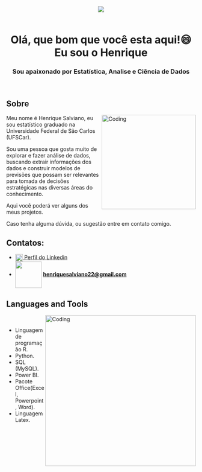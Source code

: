 
<Banner>
  
<div align= "center">
<img src= "https://github.com/HenriqueSalviano/HenriqueSalviano/assets/128048584/8178af8e-9b43-47e3-af98-8add32789145" />
</div>

<!------------------------------- DIVISÂO ------------------------------------->
<br/> 
  
<Inicio e Sobre>
  
<h1 align="center">Olá, que bom que você esta aqui!😄 Eu sou o Henrique 
<h3 align="center">Sou apaixonado por Estatística, Analise e Ciência de Dados</h3>


  


<br/> 

## Sobre  

<img align="right" alt="Coding" width="250" src="https://user-images.githubusercontent.com/128048584/245565572-82994e03-6921-49d6-8411-a70cd77084a2.gif">
  
Meu nome é Henrique Salviano, eu sou estatístico graduado na Universidade Federal de São Carlos (UFSCar).

 
  
Sou uma pessoa que gosta muito de explorar e fazer análise de dados, buscando extrair informações dos dados e construir modelos de previsões que possam ser relevantes para tomada de decisões estratégicas nas diversas áreas do conhecimento.
  
Aqui você poderá ver alguns dos meus projetos. 

  
Caso tenha alguma dúvida, ou sugestão entre em contato comigo.
  
## Contatos:
- <a href="https://www.linkedin.com/in/henrique-salviano-bbaa01b5" target="blank"><img align="center" src="https://raw.githubusercontent.com/rahuldkjain/github-profile-readme-generator/master/src/images/icons/Social/linked-in-alt.svg" alt="http://linkedin.com/in/henrique-salviano-bbaa01b5" height="20" width="20" /> Perfil do Linkedin </a>
- <img align="center" src="https://ssl.gstatic.com/ui/v1/icons/mail/rfr/logo_gmail_lockup_default_1x_r5.png" width="70"/> **henriquesalviano22@gmail.com**
 

  
<!------------------------------- DIVISÂO ------------------------------------->  

<!Competências>
  
## Languages and Tools

<img align="right" alt="Coding" width="400" src="https://github-readme-stats.vercel.app/api/top-langs?username=henriquesalviano&show_icons=true&locale=en&layout=compact" alt="henriquesalviano">
  
<br/>

- Linguagem de programação R. 
- Python. 
- SQL (MySQL).
- Power BI. 
- Pacote Office(Excel, Powerpoint, Word).
- Linguagem Latex.


  
  
